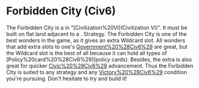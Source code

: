 # Forbidden City (Civ6)

The Forbidden City is a in "[Civilization%20VI](Civilization VI)". It must be built on flat land adjacent to a .
Strategy.
The Forbidden City is one of the best wonders in the game, as it gives an extra Wildcard slot. All wonders that add extra slots to one's [Government%20%28Civ6%29](government) are great, but the Wildcard slot is the best of all because it can hold all types of [Policy%20card%20%28Civ6%29](policy cards). Besides, the extra is also great for quicker [Civic%20%28Civ6%29](civic) advancement. Thus the Forbidden City is suited to any strategy and any [Victory%20%28Civ6%29](victory) condition you're pursuing. Don't hesitate to try and build it!
